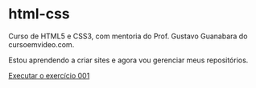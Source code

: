 # html-css
 Curso de HTML5 e CSS3, com mentoria do Prof. Gustavo Guanabara do cursoemvideo.com.

 Estou aprendendo a criar sites e agora vou gerenciar meus repositórios.

<a href="https://nayneves.github.io/html-css/Módulo 1/Exercícios/ex001 - Tags básicas/index.html">Executar o exercício 001</a>